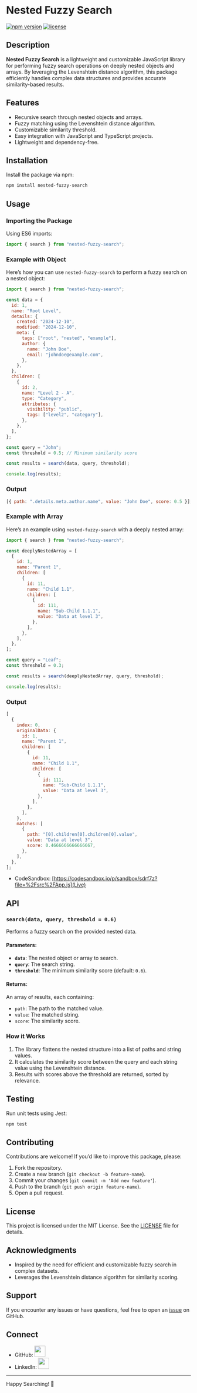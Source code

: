 # Nested Fuzzy Search

[![npm version](https://badge.fury.io/js/nested-fuzzy-search.svg)](https://www.npmjs.com/package/nested-fuzzy-search)
[![license](https://img.shields.io/badge/license-MIT-blue.svg)](https://opensource.org/licenses/MIT)

## Description

**Nested Fuzzy Search** is a lightweight and customizable JavaScript library for performing fuzzy search operations on deeply nested objects and arrays. By leveraging the Levenshtein distance algorithm, this package efficiently handles complex data structures and provides accurate similarity-based results.

## Features

- Recursive search through nested objects and arrays.
- Fuzzy matching using the Levenshtein distance algorithm.
- Customizable similarity threshold.
- Easy integration with JavaScript and TypeScript projects.
- Lightweight and dependency-free.

## Installation

Install the package via npm:

```bash
npm install nested-fuzzy-search
```

## Usage

### Importing the Package

Using ES6 imports:

```javascript
import { search } from "nested-fuzzy-search";
```

### Example with Object

Here’s how you can use `nested-fuzzy-search` to perform a fuzzy search on a nested object:

```javascript
import { search } from "nested-fuzzy-search";

const data = {
  id: 1,
  name: "Root Level",
  details: {
    created: "2024-12-10",
    modified: "2024-12-10",
    meta: {
      tags: ["root", "nested", "example"],
      author: {
        name: "John Doe",
        email: "johndoe@example.com",
      },
    },
  },
  children: [
    {
      id: 2,
      name: "Level 2 - A",
      type: "Category",
      attributes: {
        visibility: "public",
        tags: ["level2", "category"],
      },
    },
  ],
};

const query = "John";
const threshold = 0.5; // Minimum similarity score

const results = search(data, query, threshold);

console.log(results);
```

### Output

```javascript
[{ path: ".details.meta.author.name", value: "John Doe", score: 0.5 }];
```

### Example with Array

Here’s an example using `nested-fuzzy-search` with a deeply nested array:

```javascript
import { search } from "nested-fuzzy-search";

const deeplyNestedArray = [
  {
    id: 1,
    name: "Parent 1",
    children: [
      {
        id: 11,
        name: "Child 1.1",
        children: [
          {
            id: 111,
            name: "Sub-Child 1.1.1",
            value: "Data at level 3",
          },
        ],
      },
    ],
  },
];

const query = "Leaf";
const threshold = 0.3;

const results = search(deeplyNestedArray, query, threshold);

console.log(results);
```

### Output

```javascript
[
  {
    index: 0,
    originalData: {
      id: 1,
      name: "Parent 1",
      children: [
        {
          id: 11,
          name: "Child 1.1",
          children: [
            {
              id: 111,
              name: "Sub-Child 1.1.1",
              value: "Data at level 3",
            },
          ],
        },
      ],
    },
    matches: [
      {
        path: "[0].children[0].children[0].value",
        value: "Data at level 3",
        score: 0.4666666666666667,
      },
    ],
  },
];
```

- CodeSandbox: [https://codesandbox.io/p/sandbox/sdrf7z?file=%2Fsrc%2FApp.js](Live)

## API

### `search(data, query, threshold = 0.6)`

Performs a fuzzy search on the provided nested data.

#### Parameters:

- **`data`**: The nested object or array to search.
- **`query`**: The search string.
- **`threshold`**: The minimum similarity score (default: `0.6`).

#### Returns:

An array of results, each containing:

- `path`: The path to the matched value.
- `value`: The matched string.
- `score`: The similarity score.

### How it Works

1. The library flattens the nested structure into a list of paths and string values.
2. It calculates the similarity score between the query and each string value using the Levenshtein distance.
3. Results with scores above the threshold are returned, sorted by relevance.

## Testing

Run unit tests using Jest:

```bash
npm test
```

## Contributing

Contributions are welcome! If you’d like to improve this package, please:

1. Fork the repository.
2. Create a new branch (`git checkout -b feature-name`).
3. Commit your changes (`git commit -m 'Add new feature'`).
4. Push to the branch (`git push origin feature-name`).
5. Open a pull request.

## License

This project is licensed under the MIT License. See the [LICENSE](LICENSE) file for details.

## Acknowledgments

- Inspired by the need for efficient and customizable fuzzy search in complex datasets.
- Leverages the Levenshtein distance algorithm for similarity scoring.

## Support

If you encounter any issues or have questions, feel free to open an [issue](https://github.com/Asuraking1n/nested-fuzzy-search/issues) on GitHub.

## Connect

- GitHub: [<img src="https://img.shields.io/badge/-GitHub-white?style=social&logo=github&logoColor=black"  height="30"/>](https://github.com/Asuraking1n)
- LinkedIn: [<img src="https://img.shields.io/badge/-LinkedIn-white?style=social&logo=linkedin&logoColor=blue"  height="30"/>](https://www.linkedin.com/in/nishant-kumar-tiwari-253a46196/)

---

Happy Searching! 🚀
